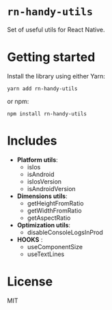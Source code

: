 # `rn-handy-utils`

Set of useful utils for React Native.

# Getting started

Install the library using either Yarn:

```
yarn add rn-handy-utils
```

or npm:

```
npm install rn-handy-utils
```

# Includes

- **Platform utils**:
  - isIos
  - isAndroid
  - isIosVersion
  - isAndroidVersion
- **Dimensions utils**:
  - getHeightFromRatio
  - getWidthFromRatio
  - getAspectRatio
- **Optimization utils**:
  - disableConsoleLogsInProd
- **HOOKS** :
  - useComponentSize
  - useTextLines

# License

MIT
